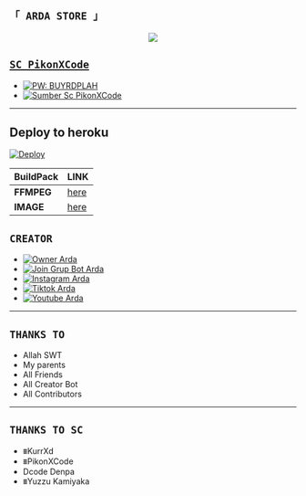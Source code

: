 




## `「 ARDA STORE 」`
<p align="center">
<a href="https://bit.ly/ArdaSahaWA"><img src="https://j.top4top.io/p_2201fhvok0.jpg" />
</p>





## `SC PikonXCode`
- [![PW: BUYRDPLAH](https://img.shields.io/badge/Script-Video-green)](https://youtu.be/zkohxVXzZSM)
- [![Sumber Sc PikonXCode](https://img.shields.io/badge/Script-Download-red)](https://github.com/ArdaStore/PikonXCode/archive/refs/heads/master.zip)
----------



## Deploy to heroku

[![Deploy](https://www.herokucdn.com/deploy/button.svg)](https://heroku.com/deploy?template=https://github.com/Dawnfrosty/ArdaStore)


| BuildPack | LINK |
|--------|--------|
| **FFMPEG** |[here](https://github.com/jonathanong/heroku-buildpack-ffmpeg-latest) |
| **IMAGE** |[here](https://github.com/DuckyTeam/heroku-buildpack-imagemagick) |





## `CREATOR`
- [![Owner Arda](https://img.shields.io/badge/Developer-ArdaSaha-brightgreen)](https://bit.ly/ArdaSahaWA)
- [![Join Grup Bot Arda](https://img.shields.io/badge/Join%20Group-000000?style=flat&logo=whatsapp&logoColor=green)](https://chat.whatsapp.com/EEuvxqQuv4bGsjrTttzFz8) 
- [![Instagram Arda](https://img.shields.io/badge/Instagram-000000?style=flat&logo=instagram&logoColor=ff69b4)](https://bit.ly/ArdaSaha10)
- [![Tiktok Arda](https://img.shields.io/badge/Tiktok-000000?style=flat&logo=tiktok&logoColor=ffffff)](https://bit.ly/TikTokArda)
- [![Youtube Arda](https://img.shields.io/badge/Youtube-000000?style=flat&logo=youtube&logoColor=red)](https://bit.ly/YTarda)

----------



## `THANKS TO`
- Allah SWT
- My parents
- All Friends
- All Creator Bot
- All Contributors
----------


## `THANKS TO SC`
- ⩩KurrXd
- ⩩PikonXCode
- Dcode Denpa
- ⩩Yuzzu Kamiyaka



